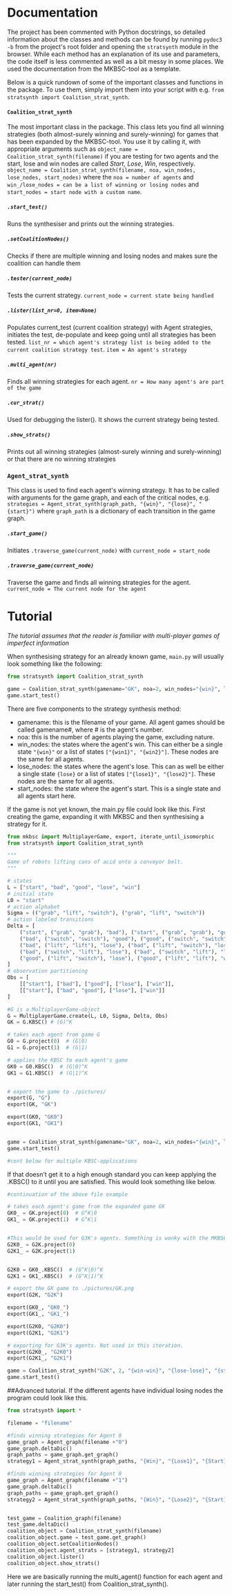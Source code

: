 # Documentation

The project has been commented with Python docstrings, so detailed information about the classes and methods can be found by running `pydoc3 -b` from the project's root folder and opening the `stratsynth` module in the browser. While each method has an explanation of its use and parameters, the code itself is less commented as well as a bit messy in some places.
We used the documentation from the MKBSC-tool as a template.

Below is a quick rundown of some of the important classes and functions in the package. To use them, simply import them into your script with e.g. `from stratsynth import Coalition_strat_synth`.

#### `Coalition_strat_synth`
The most important class in the package. This class lets you find all winning strategies (both almost-surely winning and surely-winning) for games that has been expanded by the MKBSC-tool.
You use it by calling it, with appropriate arguments such as `object_name = Coalition_strat_synth(filename)` if you are testing for two agents and the start, lose and win nodes are called 
 *Start*, *Lose*, *Win*, respectively. `object_name = Coalition_strat_synth(filename, noa, win_nodes, lose_nodes, start_nodes)` where the `noa = number of agents` and `win_/lose_nodes = can be a list of winning or losing nodes` and `start_nodes = start node with a custom name`.

##### `.start_test()`

Runs the synthesiser and prints out the winning strategies.

##### `.setCoalitionNodes()`
Checks if there are multiple winning and losing nodes
and makes sure the coalition can handle them
##### `.tester(current_node)`
Tests the current strategy. `current_node = current state being handled`


##### `.lister(list_nr=0, item=None)`
Populates current_test (current coalition strategy) with Agent strategies, initiates the test, de-populate and keep
going until all strategies has been tested.
`list_nr = which agent's strategy list is being added to the current coalition strategy test`. 
`item = An agent's strategy`

##### `.multi_agent(nr)`
Finds all winning strategies for each agent.
`nr = How many agent's are part of the game`

##### `.cur_strat()`
Used for debugging the lister(). It shows the current strategy being tested.


##### `.show_strats()`
Prints out all winning strategies (almost-surely winning and surely-winning)
or that there are no winning strategies


### `Agent_strat_synth`
This class is used to find each agent's winning strategy. It has to be called with arguments for the game graph, and each of the critical nodes,
e.g. `strategies = Agent_strat_synth(graph_path, "{win}", "{lose}", "{start}")` where `graph_path` is a dictionary of each transition in the game graph.

##### `.start_game()`
Initiates `.traverse_game(current_node)` with `current_node = start_node`

##### `.traverse_game(current_node)`
Traverse the game and finds all winning strategies for the agent. `current_node = The current node for the agent`

# Tutorial
*The tutorial assumes that the reader is familiar with multi-player games of imperfect information*

When synthesising strategy for an already known game, `main.py` will usually look something like the following:

```python
from stratsynth import Coalition_strat_synth

game = Coalition_strat_synth(gamename="GK", noa=2, win_nodes="{win}", lose_nodes="{lose}", start_nodes="{start}")
game.start_test()
```
There are five components to the strategy synthesis method:

- gamename: this is the filename of your game. All agent games should be called gamename#, where # is the agent's number.
- noa: this is the number of agents playing the game, excluding nature.
- win_nodes: the states where the agent's win. This can either be a single state `"{win}"` or a list of states `["{win1}", "{win2}"]`. These nodes are the same for all agents.
- lose_nodes: the states where the agent's lose. This can as well be either a single state `{lose}` or a list of states `["{lose1}", "{lose2}"]`. These nodes are the same for all agents.
- start_nodes: the state where the agent's start. This is a single state and all agents start here.

If the game is not yet known, the main.py file could look like this. First creating the game, expanding it with MKBSC and then synthesising a strategy for it.
```python
from mkbsc import MultiplayerGame, export, iterate_until_isomorphic
from stratsynth import Coalition_strat_synth

"""
Game of robots lifting cans of acid onto a conveyor belt.
"""

# states
L = ["start", "bad", "good", "lose", "win"]
# initial state
L0 = "start"
# action alphabet
Sigma = (("grab", "lift", "switch"), ("grab", "lift", "switch"))
# action labeled transitions
Delta = [
    ("start", ("grab", "grab"), "bad"), ("start", ("grab", "grab"), "good"),
    ("bad", ("switch", "switch"), "good"), ("good", ("switch", "switch"), "good"),
    ("bad", ("lift", "lift"), "lose"), ("bad", ("lift", "switch"), "lose"),
    ("bad", ("switch", "lift"), "lose"), ("bad", ("switch", "lift"), "lose"),
    ("good", ("lift", "switch"), "lose"), ("good", ("lift", "lift"), "win")
]
# observation partitioning
Obs = [
    [["start"], ["bad"], ["good"], ["lose"], ["win"]],
    [["start"], ["bad", "good"], ["lose"], ["win"]]
]

#G is a MultiplayerGame-object
G = MultiplayerGame.create(L, L0, Sigma, Delta, Obs)
GK = G.KBSC() # (G)^K

# takes each agent from game G
G0 = G.project(0)  # (G|0)
G1 = G.project(1)  # (G|1)

# applies the KBSC to each agent's game
GK0 = G0.KBSC()  # (G|0)^K
GK1 = G1.KBSC()  # (G|1)^K


# export the game to ./pictures/
export(G, "G")
export(GK, "GK")

export(GK0, "GK0")
export(GK1, "GK1")


game = Coalition_strat_synth(gamename="GK", noa=2, win_nodes="{win}", lose_nodes="{lose}", start_nodes="{start}")
game.start_test()

#cont below for multiple KBSC-applications
```
If that doesn't get it to a high enough standard you can keep applying the .KBSC() to it until you are satisfied. This would look something like below.


```python
#continuation of the above file example

# takes each agent's game from the expanded game GK
GK0_ = GK.project(0)  # G^K|0
GK1_ = GK.project(1)  # G^K|1


#This would be used for G3K's agents. Something is wonky with the MKBSC
G2K0_ = G2K.project(0)
G2K1_ = G2K.project(1)


G2K0 = GK0_.KBSC()  # (G^K|0)^K
G2K1 = GK1_.KBSC()  # (G^K|1)^K

# export the GK game to ./pictures/GK.png
export(G2K, "G2K")

export(GK0_, "GK0_")
export(GK1_, "GK1_")

export(G2K0, "G2K0")
export(G2K1, "G2K1")

# exporting for G3K's agents. Not used in this iteration.
export(G2K0_, "G2K0")
export(G2K1_, "G2K1")

game = Coalition_strat_synth("G2K", 2, "{win-win}", "{lose-lose}", "{start-start}")
game.start_test()
```


##Advanced tutorial.
If the different agents have individual losing nodes the program could look like this.
````python
from stratsynth import *

filename = "filename"

#finds winning strategies for Agent 0
game_graph = Agent_graph(filename +"0")
game_graph.deltaDic()
graph_paths = game_graph.get_graph()
strategy1 = Agent_strat_synth(graph_paths, "{Win}", "{Lose1}", "{Start}")

#finds winning strategies for Agent 0
game_graph = Agent_graph(filename +"1")
game_graph.deltaDic()
graph_paths = game_graph.get_graph()
strategy2 = Agent_strat_synth(graph_paths, "{Win}", "{Lose2}", "{Start}")


test_game = Coalition_graph(filename)
test_game.deltaDic()
coalition_object = Coalition_strat_synth(filename)
coalition_object.game = test_game.get_graph()
coalition_object.setCoalitionNodes()
coalition_object.agent_strats = [strategy1, strategy2]
coalition_object.lister()
coalition_object.show_strats()
````
Here we are basically running the multi_agent() function for each agent and later running the start_test() from Coalition_strat_synth().
